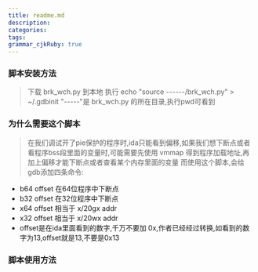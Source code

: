 ```yaml
---
title: readme.md
description: 
categories:
tags: 
grammar_cjkRuby: true
---
```


### 脚本安装方法
> 下载 brk_wch.py 到本地
> 执行 echo "source ------/brk_wch.py" > ~/.gdbinit
> "-----"是 brk_wch.py 的所在目录,执行pwd可看到


### 为什么需要这个脚本
> 在我们调试开了pie保护的程序时,ida只能看到偏移,如果我们想下断点或者看程序bss段里面的变量时,可能需要先使用 vmmap 得到程序加载地址,再加上偏移才能下断点或者查看某个内存里面的变量
> 而使用这个脚本,会给gdb添加四条命令:
- b64   offset   在64位程序中下断点
- b32   offset   在32位程序中下断点
- x64   offset   相当于 x/20gx addr
- x32   offset   相当于 x/20wx addr
- offset是在ida里面看到的数字,千万不要加 0x,作者已经经过转换,如看到的数字为13,offset就是13,不要是0x13

### 脚本使用方法

